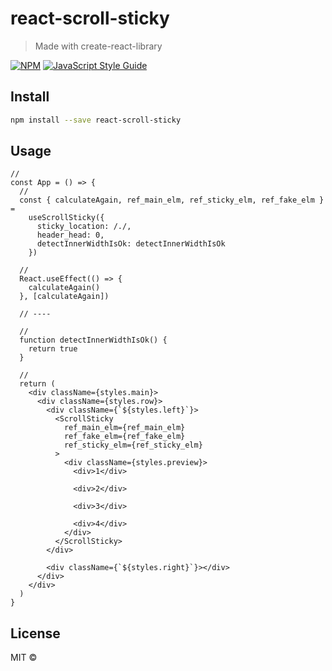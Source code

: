 # react-scroll-sticky

> Made with create-react-library

[![NPM](https://img.shields.io/npm/v/react-scroll-sticky.svg)](https://www.npmjs.com/package/react-scroll-sticky) [![JavaScript Style Guide](https://img.shields.io/badge/code_style-standard-brightgreen.svg)](https://standardjs.com)

## Install

```bash
npm install --save react-scroll-sticky
```

## Usage

```tsx
//
const App = () => {
  //
  const { calculateAgain, ref_main_elm, ref_sticky_elm, ref_fake_elm } =
    useScrollSticky({
      sticky_location: /./,
      header_head: 0,
      detectInnerWidthIsOk: detectInnerWidthIsOk
    })

  //
  React.useEffect(() => {
    calculateAgain()
  }, [calculateAgain])

  // ----

  //
  function detectInnerWidthIsOk() {
    return true
  }

  //
  return (
    <div className={styles.main}>
      <div className={styles.row}>
        <div className={`${styles.left}`}>
          <ScrollSticky
            ref_main_elm={ref_main_elm}
            ref_fake_elm={ref_fake_elm}
            ref_sticky_elm={ref_sticky_elm}
          >
            <div className={styles.preview}>
              <div>1</div>

              <div>2</div>

              <div>3</div>

              <div>4</div>
            </div>
          </ScrollSticky>
        </div>

        <div className={`${styles.right}`}></div>
      </div>
    </div>
  )
}

```

## License

MIT © [](https://github.com/)
